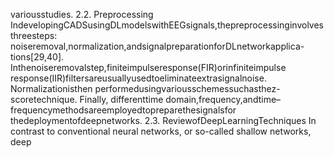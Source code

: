 variousstudies.
2.2. Preprocessing
IndevelopingCADSusingDLmodelswithEEGsignals,thepreprocessinginvolves
threesteps: noiseremoval,normalization,andsignalpreparationforDLnetworkapplica-
tions[29,40]. Inthenoiseremovalstep,finiteimpulseresponse(FIR)orinfiniteimpulse
response(IIR)filtersareusuallyusedtoeliminateextrasignalnoise. Normalizationisthen
performedusingvariousschemessuchasthez-scoretechnique. Finally, differenttime
domain,frequency,andtime–frequencymethodsareemployedtopreparethesignalsfor
thedeploymentofdeepnetworks.
2.3. ReviewofDeepLearningTechniques
In contrast to conventional neural networks, or so-called shallow networks, deep